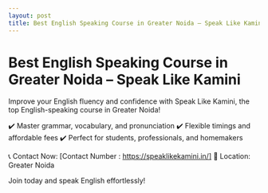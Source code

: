 ```yaml
---
layout: post
title: Best English Speaking Course in Greater Noida – Speak Like Kamini
---
```

# Best English Speaking Course in Greater Noida – Speak Like Kamini
Improve your English fluency and confidence with Speak Like Kamini, the top English-speaking course in Greater Noida!

✔️ Master grammar, vocabulary, and pronunciation
✔️ Flexible timings and affordable fees
✔️ Perfect for students, professionals, and homemakers

📞 Contact Now: [Contact Number : https://speaklikekamini.in/]
📍 Location: Greater Noida

Join today and speak English effortlessly!
